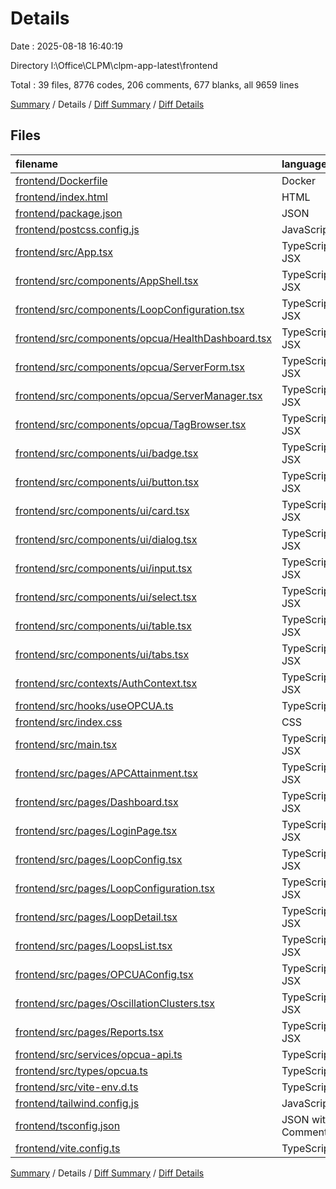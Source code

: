 # Details

Date : 2025-08-18 16:40:19

Directory l:\\Office\\CLPM\\clpm-app-latest\\frontend

Total : 39 files,  8776 codes, 206 comments, 677 blanks, all 9659 lines

[Summary](results.md) / Details / [Diff Summary](diff.md) / [Diff Details](diff-details.md)

## Files
| filename | language | code | comment | blank | total |
| :--- | :--- | ---: | ---: | ---: | ---: |
| [frontend/Dockerfile](/frontend/Dockerfile) | Docker | 13 | 1 | 2 | 16 |
| [frontend/index.html](/frontend/index.html) | HTML | 12 | 0 | 1 | 13 |
| [frontend/package.json](/frontend/package.json) | JSON | 45 | 0 | 1 | 46 |
| [frontend/postcss.config.js](/frontend/postcss.config.js) | JavaScript | 6 | 0 | 1 | 7 |
| [frontend/src/App.tsx](/frontend/src/App.tsx) | TypeScript JSX | 103 | 6 | 11 | 120 |
| [frontend/src/components/AppShell.tsx](/frontend/src/components/AppShell.tsx) | TypeScript JSX | 251 | 2 | 17 | 270 |
| [frontend/src/components/LoopConfiguration.tsx](/frontend/src/components/LoopConfiguration.tsx) | TypeScript JSX | 861 | 16 | 80 | 957 |
| [frontend/src/components/opcua/HealthDashboard.tsx](/frontend/src/components/opcua/HealthDashboard.tsx) | TypeScript JSX | 297 | 8 | 20 | 325 |
| [frontend/src/components/opcua/ServerForm.tsx](/frontend/src/components/opcua/ServerForm.tsx) | TypeScript JSX | 411 | 5 | 43 | 459 |
| [frontend/src/components/opcua/ServerManager.tsx](/frontend/src/components/opcua/ServerManager.tsx) | TypeScript JSX | 277 | 10 | 16 | 303 |
| [frontend/src/components/opcua/TagBrowser.tsx](/frontend/src/components/opcua/TagBrowser.tsx) | TypeScript JSX | 343 | 9 | 31 | 383 |
| [frontend/src/components/ui/badge.tsx](/frontend/src/components/ui/badge.tsx) | TypeScript JSX | 25 | 0 | 4 | 29 |
| [frontend/src/components/ui/button.tsx](/frontend/src/components/ui/button.tsx) | TypeScript JSX | 37 | 0 | 4 | 41 |
| [frontend/src/components/ui/card.tsx](/frontend/src/components/ui/card.tsx) | TypeScript JSX | 49 | 0 | 6 | 55 |
| [frontend/src/components/ui/dialog.tsx](/frontend/src/components/ui/dialog.tsx) | TypeScript JSX | 85 | 4 | 11 | 100 |
| [frontend/src/components/ui/input.tsx](/frontend/src/components/ui/input.tsx) | TypeScript JSX | 39 | 0 | 5 | 44 |
| [frontend/src/components/ui/select.tsx](/frontend/src/components/ui/select.tsx) | TypeScript JSX | 61 | 0 | 6 | 67 |
| [frontend/src/components/ui/table.tsx](/frontend/src/components/ui/table.tsx) | TypeScript JSX | 97 | 0 | 16 | 113 |
| [frontend/src/components/ui/tabs.tsx](/frontend/src/components/ui/tabs.tsx) | TypeScript JSX | 47 | 0 | 6 | 53 |
| [frontend/src/contexts/AuthContext.tsx](/frontend/src/contexts/AuthContext.tsx) | TypeScript JSX | 131 | 8 | 19 | 158 |
| [frontend/src/hooks/useOPCUA.ts](/frontend/src/hooks/useOPCUA.ts) | TypeScript | 350 | 13 | 44 | 407 |
| [frontend/src/index.css](/frontend/src/index.css) | CSS | 56 | 0 | 4 | 60 |
| [frontend/src/main.tsx](/frontend/src/main.tsx) | TypeScript JSX | 9 | 0 | 2 | 11 |
| [frontend/src/pages/APCAttainment.tsx](/frontend/src/pages/APCAttainment.tsx) | TypeScript JSX | 302 | 6 | 22 | 330 |
| [frontend/src/pages/Dashboard.tsx](/frontend/src/pages/Dashboard.tsx) | TypeScript JSX | 746 | 16 | 40 | 802 |
| [frontend/src/pages/LoginPage.tsx](/frontend/src/pages/LoginPage.tsx) | TypeScript JSX | 138 | 0 | 8 | 146 |
| [frontend/src/pages/LoopConfig.tsx](/frontend/src/pages/LoopConfig.tsx) | TypeScript JSX | 377 | 7 | 36 | 420 |
| [frontend/src/pages/LoopConfiguration.tsx](/frontend/src/pages/LoopConfiguration.tsx) | TypeScript JSX | 767 | 13 | 36 | 816 |
| [frontend/src/pages/LoopDetail.tsx](/frontend/src/pages/LoopDetail.tsx) | TypeScript JSX | 885 | 24 | 47 | 956 |
| [frontend/src/pages/LoopsList.tsx](/frontend/src/pages/LoopsList.tsx) | TypeScript JSX | 742 | 7 | 25 | 774 |
| [frontend/src/pages/OPCUAConfig.tsx](/frontend/src/pages/OPCUAConfig.tsx) | TypeScript JSX | 231 | 12 | 18 | 261 |
| [frontend/src/pages/OscillationClusters.tsx](/frontend/src/pages/OscillationClusters.tsx) | TypeScript JSX | 336 | 7 | 20 | 363 |
| [frontend/src/pages/Reports.tsx](/frontend/src/pages/Reports.tsx) | TypeScript JSX | 219 | 4 | 7 | 230 |
| [frontend/src/services/opcua-api.ts](/frontend/src/services/opcua-api.ts) | TypeScript | 175 | 15 | 39 | 229 |
| [frontend/src/types/opcua.ts](/frontend/src/types/opcua.ts) | TypeScript | 163 | 9 | 20 | 192 |
| [frontend/src/vite-env.d.ts](/frontend/src/vite-env.d.ts) | TypeScript | 8 | 1 | 3 | 12 |
| [frontend/tailwind.config.js](/frontend/tailwind.config.js) | JavaScript | 51 | 1 | 1 | 53 |
| [frontend/tsconfig.json](/frontend/tsconfig.json) | JSON with Comments | 12 | 0 | 1 | 13 |
| [frontend/vite.config.ts](/frontend/vite.config.ts) | TypeScript | 19 | 2 | 4 | 25 |

[Summary](results.md) / Details / [Diff Summary](diff.md) / [Diff Details](diff-details.md)